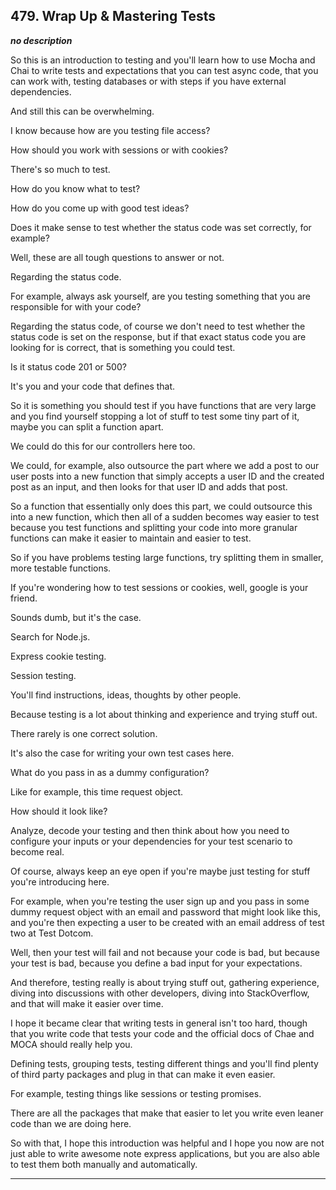 ## 479. Wrap Up & Mastering Tests

<strong><em>no description</em></strong>

So this is an introduction to testing and you'll learn how to use Mocha and Chai
to write tests and expectations that you can test async code, that you can work
with, testing databases or with steps if you have external dependencies. 

And still this can be overwhelming. 

I know because how are you testing file access? 

How should you work with sessions or with cookies? 

There's so much to test. 

How do you know what to test? 

How do you come up with good test ideas? 

Does it make sense to test whether the status code was set correctly, for
example? 

Well, these are all tough questions to answer or not. 

Regarding the status code. 

For example, always ask yourself, are you testing something that you are
responsible for with your code? 

Regarding the status code, of course we don't need to test whether the status
code is set on the response, but if that exact status code you are looking for
is correct, that is something you could test. 

Is it status code 201 or 500? 

It's you and your code that defines that. 

So it is something you should test if you have functions that are very large and
you find yourself stopping a lot of stuff to test some tiny part of it, maybe
you can split a function apart. 

We could do this for our controllers here too. 

We could, for example, also outsource the part where we add a post to our user
posts into a new function that simply accepts a user ID and the created post as
an input, and then looks for that user ID and adds that post. 

So a function that essentially only does this part, we could outsource this into
a new function, which then all of a sudden becomes way easier to test because
you test functions and splitting your code into more granular functions can make
it easier to maintain and easier to test. 

So if you have problems testing large functions, try splitting them in smaller,
more testable functions. 

If you're wondering how to test sessions or cookies, well, google is your
friend. 

Sounds dumb, but it's the case. 

Search for Node.js. 

Express cookie testing. 

Session testing. 

You'll find instructions, ideas, thoughts by other people. 

Because testing is a lot about thinking and experience and trying stuff out. 

There rarely is one correct solution. 

It's also the case for writing your own test cases here. 

What do you pass in as a dummy configuration? 

Like for example, this time request object. 

How should it look like? 

Analyze, decode your testing and then think about how you need to configure your
inputs or your dependencies for your test scenario to become real. 

Of course, always keep an eye open if you're maybe just testing for stuff you're
introducing here. 

For example, when you're testing the user sign up and you pass in some dummy
request object with an email and password that might look like this, and you're
then expecting a user to be created with an email address of test two at Test
Dotcom. 

Well, then your test will fail and not because your code is bad, but because
your test is bad, because you define a bad input for your expectations. 

And therefore, testing really is about trying stuff out, gathering experience,
diving into discussions with other developers, diving into StackOverflow, and
that will make it easier over time. 

I hope it became clear that writing tests in general isn't too hard, though that
you write code that tests your code and the official docs of Chae and MOCA
should really help you. 

Defining tests, grouping tests, testing different things and you'll find plenty
of third party packages and plug in that can make it even easier. 

For example, testing things like sessions or testing promises. 

There are all the packages that make that easier to let you write even leaner
code than we are doing here. 

So with that, I hope this introduction was helpful and I hope you now are not
just able to write awesome note express applications, but you are also able to
test them both manually and automatically. 

---